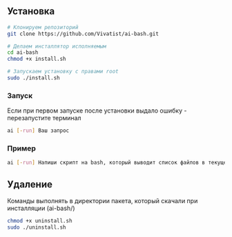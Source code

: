 ## Установка

```bash
# Клонируем репозиторий
git clone https://github.com/Vivatist/ai-bash.git

# Делаем инсталлятор исполняемым
cd ai-bash
chmod +x install.sh

# Запускаем установку с правами root
sudo ./install.sh
```



### Запуск
Если при первом запуске после установки выдало ошибку - перезапустите терминал
```bash
ai [-run] Ваш запрос
```

### Пример
```bash
ai [-run] Напиши скрипт на bash, который выводит список файлов в текущей директории
```

## Удаление
Команды выполнять в директории пакета, который скачали при инсталляции (ai-bash/)
```bash
chmod +x uninstall.sh
sudo ./uninstall.sh
```